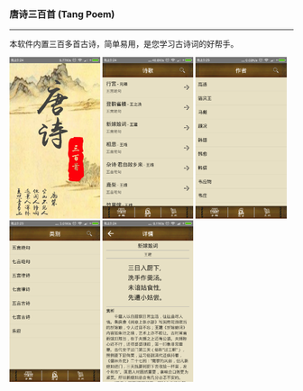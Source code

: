 ### 唐诗三百首 (Tang Poem)
-----

本软件内置三百多首古诗，简单易用，是您学习古诗词的好帮手。

<p>
  <img src="screenshot/Screenshot_2016-03-14-21-24-05_com.silence.poem.png" width="32%"/>
  <img src="screenshot/Screenshot_2016-03-14-21-24-07_com.silence.poem.png" width="32%"/>
  <img src="screenshot/Screenshot_2016-03-14-21-25-48_com.silence.poem.png" width="32%"/>
  <img src="screenshot/Screenshot_2016-03-14-21-25-46_com.silence.poem.png" width="32%"/>
  <img src="screenshot/Screenshot_2016-03-14-21-24-17_com.silence.poem.png" width="32%"/>
</p>
